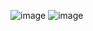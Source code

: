 ![image](https://user-images.githubusercontent.com/45043894/138611172-29c2d091-701d-4374-9019-f79178b9579e.png)
![image](https://user-images.githubusercontent.com/45043894/138611219-b5dc4d07-92b9-4edf-beae-dab59311985b.png)
